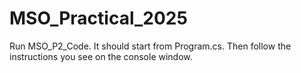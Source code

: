 # MSO_Practical_2025

Run MSO_P2_Code. It should start from Program.cs. Then follow the instructions you see on the console window.